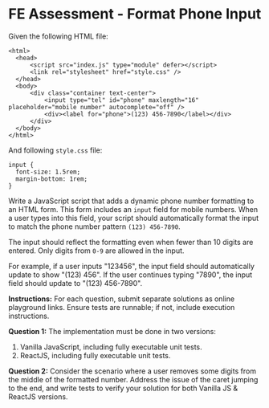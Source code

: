 # FE Assessment - Format Phone Input
Given the following HTML file:
```
<html>
  <head>
      <script src="index.js" type="module" defer></script>
      <link rel="stylesheet" href="style.css" />
  </head>
  <body>
      <div class="container text-center">
          <input type="tel" id="phone" maxlength="16" placeholder="mobile number" autocomplete="off" />
          <div><label for="phone">(123) 456-7890</label></div>
      </div>
  </body>
</html>
```

And following `style.css` file:
```
input {
  font-size: 1.5rem;
  margin-bottom: 1rem;
}
```

Write a JavaScript script that adds a dynamic phone number formatting to an HTML form. This form includes an `input` field for mobile numbers. When a user types into this field, your script should automatically format the input to match the phone number pattern `(123) 456-7890`.

The input should reflect the formatting even when fewer than 10 digits are entered. Only digits from `0-9` are allowed in the input.

For example, if a user inputs "123456", the input field should automatically update to show "(123) 456". If the user continues typing "7890", the input field should update to "(123) 456-7890".

**Instructions:**
For each question, submit separate solutions as online playground links. Ensure tests are runnable; if not, include execution instructions.

**Question 1:**
The implementation must be done in two versions:
1. Vanilla JavaScript, including fully executable unit tests.
2. ReactJS, including fully executable unit tests.

**Question 2:**
Consider the scenario where a user removes some digits from the middle of the formatted number. Address the issue of the caret jumping to the end, and write tests to verify your solution for both Vanilla JS & ReactJS versions.
